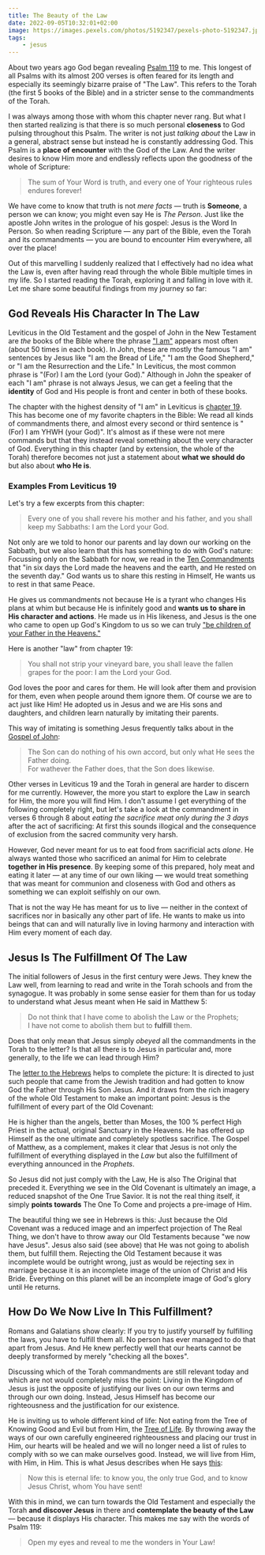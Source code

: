 ```yaml
---
title: The Beauty of the Law
date: 2022-09-05T10:32:01+02:00
image: https://images.pexels.com/photos/5192347/pexels-photo-5192347.jpeg?cs=srgb&dl=pexels-maor-attias-5192347.jpg&fm=jpg&w=1000
tags:
    - jesus
---
```


About two years ago God began revealing [Psalm 119](https://www.bibleserver.com/ESV.NIV/Psalm119) to me.
This longest of all Psalms with its almost 200 verses is often feared for its length and especially its seemingly bizarre praise of "The Law".
This refers to the Torah (the first 5 books of the Bible) and in a stricter sense to the commandments of the Torah.

I was always among those with whom this chapter never rang.
But what I then started realizing is that there is so much personal **closeness** to God pulsing throughout this Psalm.
The writer is not just *talking about* the Law in a general, abstract sense but instead he is constantly addressing God.
This Psalm is a **place of encounter** with the God of the Law.
And the writer desires to know Him more and endlessly reflects upon the goodness of the whole of Scripture:

> The sum of Your Word is truth, and every one of Your righteous rules endures forever!

We have come to know that truth is not *mere facts* — truth is **Someone**, a person we can know; you might even say He is *The Person*.
Just like the apostle John writes in the prologue of his gospel:
Jesus is the Word In Person.
So when reading Scripture — any part of the Bible, even the Torah and its commandments — you are bound to encounter Him everywhere, all over the place!

Out of this marvelling I suddenly realized that I effectively had no idea what the Law is, even after having read through the whole Bible multiple times in my life.
So I started reading the Torah, exploring it and falling in love with it.
Let me share some beautiful findings from my journey so far:

## God Reveals His Character In The Law

Leviticus in the Old Testament and the gospel of John in the New Testament are *the* books of the Bible where the phrase ["I am"](https://www.csv-bibel.de/suche/%22ich%20bin%22) appears most often (about 50 times in each book).
In John, these are mostly the famous "I am" sentences by Jesus like "I am the Bread of Life," "I am the Good Shepherd," or "I am the Resurrection and the Life."
In Leviticus, the most common phrase is "(For) I am the Lord (your God)."
Although in John the speaker of each "I am" phrase is not always Jesus, we can get a feeling that the **identity** of God and His people is front and center in both of these books.

The chapter with the highest density of "I am" in Leviticus is [chapter 19](https://www.bibleserver.com/ESV.NIV/Leviticus19).
This has become one of my favorite chapters in the Bible:
We read all kinds of commandments there, and almost every second or third sentence is "(For) I am YHWH (your God)".
It's almost as if these were not mere commands but that they instead reveal something about the very character of God.
Everything in this chapter (and by extension, the whole of the Torah) therefore becomes not just a statement about **what we should do** but also about **who He is**.

### Examples From Leviticus 19

Let's try a few excerpts from this chapter:

> Every one of you shall revere his mother and his father, and you shall keep my Sabbaths: I am the Lord your God.

Not only are we told to honor our parents and lay down our working on the Sabbath, but we also learn that this has something to do with God's nature:
Focussing only on the Sabbath for now, we read in the [Ten Commandments](https://www.bibleserver.com/ESV.NIV/Exodus20%3A11) that "in six days the Lord made the heavens and the earth, and He rested on the seventh day."
God wants us to share this resting in Himself, He wants us to rest in that same Peace.

He gives us commandments not because He is a tyrant who changes His plans at whim but because He is infinitely good and **wants us to share in His character and actions**.
He made us in His likeness, and Jesus is the one who came to open up God's Kingdom to us so we can truly ["be children of your Father in the Heavens."](https://www.bibleserver.com/ESV.NIV/Matthew5%3A45)

Here is another "law" from chapter 19:

> You shall not strip your vineyard bare, you shall leave the fallen grapes for the poor: I am the Lord your God.

God loves the poor and cares for them.
He will look after them and provision for them, even when people around them ignore them.
Of course we are to act just like Him!
He adopted us in Jesus and we are His sons and daughters, and children learn naturally by imitating their parents.

This way of imitating is something Jesus frequently talks about in the [Gospel of John](https://www.bibleserver.com/ESV.NIV/John5%3A19):

> The Son can do nothing of his own accord, but only what He sees the Father doing.  
> For wathever the Father does, that the Son does likewise.

Other verses in Leviticus 19 and the Torah in general are harder to discern for me currently.
However, the more you start to explore the Law in search for Him, the more you will find Him.
I don't assume I get everything of the following completely right, but let's take a look at the commandment in verses 6 through 8 about *eating the sacrifice meat only during the 3 days* after the act of sacrificing:
At first this sounds illogical and the consequence of exclusion from the sacred community very harsh.

However, God never meant for us to eat food from sacrificial acts *alone*.
He always wanted those who sacrificed an animal for Him to celebrate **together in His presence**.
By keeping some of this prepared, holy meat and eating it later — at any time of our own liking — we would treat something that was meant for communion and closeness with God and others as something we can exploit selfishly on our own.

That is not the way He has meant for us to live — neither in the context of sacrifices nor in basically any other part of life.
He wants to make us into beings that can and will naturally live in loving harmony and interaction with Him every moment of each day.

## Jesus Is The Fulfillment Of The Law

The initial followers of Jesus in the first century were Jews.
They knew the Law well, from learning to read and write in the Torah schools and from the synagogue.
It was probably in some sense easier for them than for us today to understand what Jesus meant when He said in Matthew 5:

> Do not think that I have come to abolish the Law or the Prophets;  
> I have not come to abolish them but to **fulfill** them.

Does that only mean that Jesus simply *obeyed* all the commandments in the Torah to the letter?
Is that all there is to Jesus in particular and, more generally, to the life we can lead through Him?

The [letter to the Hebrews](https://www.bibleserver.com/ESV.NIV/Hebrews1) helps to complete the picture:
It is directed to just such people that came from the Jewish tradition and had gotten to know God the Father through His Son Jesus.
And it draws from the rich imagery of the whole Old Testament to make an important point:
Jesus is the fulfillment of every part of the Old Covenant:

He is higher than the angels, better than Moses, the 100 % perfect High Priest in the actual, original Sanctuary in the Heavens.
He has offered up Himself as the one ultimate and completely spotless sacrifice.
The Gospel of Matthew, as a complement, makes it clear that Jesus is not only the fulfillment of everything displayed in the *Law* but also the fulfillment of everything announced in the *Prophets*.

So Jesus did not just comply with the Law, He is also The Original that preceded it.
Everything we see in the Old Covenant is ultimately an image, a reduced snapshot of the One True Savior.
It is not the real thing itself, it simply **points towards** The One To Come and projects a pre-image of Him.

<!-- And He has really come to us. -->
<!-- The Son came as [the firstborn](https://www.bibleserver.com/ESV.NIV/Colossians1%3A15) of [a new creation](https://www.bibleserver.com/ESV.NIV/Ephesians2%3A15), of a new humankind. -->
<!-- He has created a way for us to enter into a loving companionship with God that will transform our hearts into His deep goodness. -->
<!-- This is the way of "exceeding the goodness of scribes and Pharisees" Jesus talks about in His Sermon on the Mount. -->

The beautiful thing we see in Hebrews is this:
Just because the Old Covenant was a reduced image and an imperfect projection of The Real Thing, we don't have to throw away our Old Testaments because "we now have Jesus".
Jesus also said (see above) that He was not going to abolish them, but fulfill them.
Rejecting the Old Testament because it was incomplete would be outright wrong, just as would be rejecting sex in marriage because it is an incomplete image of the union of Christ and His Bride.
Everything on this planet will be an incomplete image of God's glory until He returns.

## How Do We Now Live In This Fulfillment?

Romans and Galatians show clearly:
If you try to justify yourself by fulfilling the laws, you have to fulfill them all.
No person has ever managed to do that apart from Jesus.
And He knew perfectly well that our hearts cannot be deeply transformed by merely "checking all the boxes".

Discussing which of the Torah commandments are still relevant today and which are not would completely miss the point:
Living in the Kingdom of Jesus is just the opposite of justifying our lives on our own terms and through our own doing.
Instead, Jesus Himself has become our righteousness and the justification for our existence.

He is inviting us to whole different kind of life:
Not eating from the Tree of Knowing Good and Evil but from Him, the [Tree of Life](https://www.bibleserver.com/search/ESV.NIV/tree%20of%20life).
By throwing away the ways of our own carefully engineered righteousness and placing our trust in Him, our hearts will be healed and we will no longer need a list of rules to comply with so we can make ourselves good.
Instead, we will live from Him, with Him, in Him.
This is what Jesus describes when He says [this](https://www.bibleserver.com/ESV.NIV/John17%3A3):

> Now this is eternal life: to know you, the only true God, and to know Jesus Christ, whom You have sent!

With this in mind, we can turn towards the Old Testament and especially the Torah **and discover Jesus** in there and **contemplate the beauty of the Law** — because it displays His character.
This makes me say with the words of Psalm 119:

> Open my eyes and reveal to me the wonders in Your Law!
